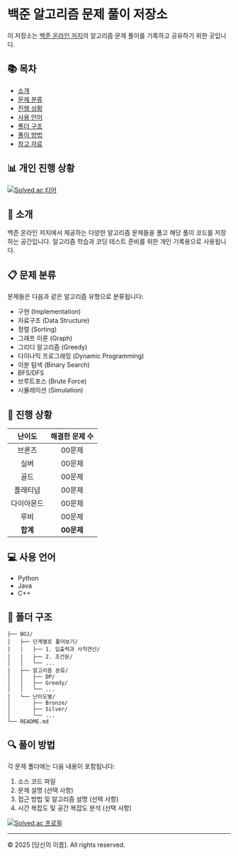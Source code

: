 # 백준 알고리즘 문제 풀이 저장소

이 저장소는 [백준 온라인 저지](https://www.acmicpc.net/)의 알고리즘 문제 풀이를 기록하고 공유하기 위한 곳입니다.

## 📚 목차

- [소개](#소개)
- [문제 분류](#문제-분류)
- [진행 상황](#진행-상황)
- [사용 언어](#사용-언어)
- [폴더 구조](#폴더-구조)
- [풀이 방법](#풀이-방법)
- [참고 자료](#참고-자료)


## 📊 개인 진행 상황

[![Solved.ac 티어](http://mazassumnida.wtf/api/mini/generate_badge?boj=rladydgnj)](https://solved.ac/rladydgnj)

## 🎯 소개

백준 온라인 저지에서 제공하는 다양한 알고리즘 문제들을 풀고 해당 풀이 코드를 저장하는 공간입니다. 알고리즘 학습과 코딩 테스트 준비를 위한 개인 기록용으로 사용됩니다.

## 📋 문제 분류

문제들은 다음과 같은 알고리즘 유형으로 분류됩니다:

- 구현 (Implementation)
- 자료구조 (Data Structure)
- 정렬 (Sorting)
- 그래프 이론 (Graph)
- 그리디 알고리즘 (Greedy)
- 다이나믹 프로그래밍 (Dynamic Programming)
- 이분 탐색 (Binary Search)
- BFS/DFS
- 브루트포스 (Brute Force)
- 시뮬레이션 (Simulation)

## 🚀 진행 상황

| 난이도 | 해결한 문제 수 |
|:-------:|:-------:|
| 브론즈 | 00문제 |
| 실버 | 00문제 |
| 골드 | 00문제 |
| 플래티넘 | 00문제 |
| 다이아몬드 | 00문제 |
| 루비 | 00문제 |
| **합계** | **00문제** |

## 💻 사용 언어

- Python
- Java
- C++

## 📁 폴더 구조

```
├── BOJ/
│   ├── 단계별로 풀어보기/
│   │   ├── 1. 입출력과 사칙연산/
│   │   ├── 2. 조건문/
│   │   └── ...
│   ├── 알고리즘 분류/
│   │   ├── DP/
│   │   ├── Greedy/
│   │   └── ...
│   └── 난이도별/
│       ├── Bronze/
│       ├── Silver/
│       └── ...
└── README.md
```

## 🔍 풀이 방법

각 문제 폴더에는 다음 내용이 포함됩니다:

1. 소스 코드 파일
2. 문제 설명 (선택 사항)
3. 접근 방법 및 알고리즘 설명 (선택 사항)
4. 시간 복잡도 및 공간 복잡도 분석 (선택 사항)




[![Solved.ac 프로필](http://mazassumnida.wtf/api/v2/generate_badge?boj=your_id_here)](https://solved.ac/rladydgnj)

---

© 2025 [당신의 이름]. All rights reserved.
